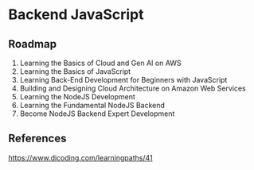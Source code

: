 # Backend JavaScript

## Roadmap

1. Learning the Basics of Cloud and Gen AI on AWS
2. Learning the Basics of JavaScript
3. Learning Back-End Development for Beginners with JavaScript
4. Building and Designing Cloud Architecture on Amazon Web Services
5. Learning the NodeJS Development
6. Learning the Fundamental NodeJS Backend
7. Become NodeJS Backend Expert Development

## References

https://www.dicoding.com/learningpaths/41
